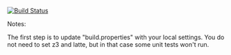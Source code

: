 [![Build
Status](https://travis-ci.org/GJSDUTOIT/green.svg?branch=master)](https://travis-ci.org/GJSDUTOIT/green)

Notes:

The first step is to update "build.properties" with your local
settings.  You do not need to set z3 and latte, but in that case
some unit tests won't run.
   
